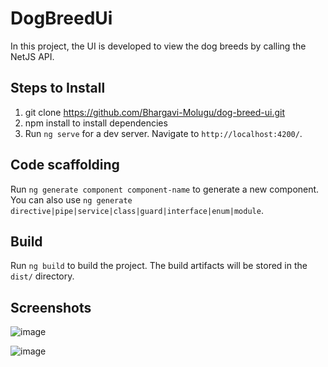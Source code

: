 # DogBreedUi
In this project, the UI is developed to view the dog breeds by calling the NetJS API.

## Steps to Install
1. git clone https://github.com/Bhargavi-Molugu/dog-breed-ui.git
2. npm install to install dependencies
3. Run `ng serve` for a dev server. Navigate to `http://localhost:4200/`. 

## Code scaffolding

Run `ng generate component component-name` to generate a new component. You can also use `ng generate directive|pipe|service|class|guard|interface|enum|module`.

## Build

Run `ng build` to build the project. The build artifacts will be stored in the `dist/` directory.

## Screenshots

![image](https://github.com/Bhargavi-Molugu/dog-breed-ui/assets/101224977/9f1d3058-568a-4051-a113-d31ca54c22f9)

![image](https://github.com/Bhargavi-Molugu/dog-breed-ui/assets/101224977/bce1452f-2c9b-4937-84b7-674167b80155)
